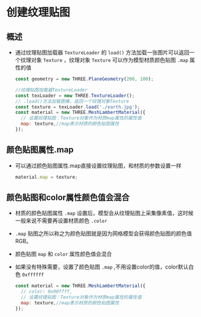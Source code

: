 # 创建纹理贴图

## 概述

+ 通过纹理贴图加载器 `TextureLoader` 的 `load()` 方法加载一张图片可以返回一个纹理对象 `Texture` ，纹理对象 `Texture` 可以作为模型材质颜色贴图 `.map` 属性的值

  ```js
  const geometry = new THREE.PlaneGeometry(200, 100);

  //纹理贴图加载器TextureLoader
  const texLoader = new THREE.TextureLoader();
  // .load()方法加载图像，返回一个纹理对象Texture
  const texture = texLoader.load('./earth.jpg');
  const material = new THREE.MeshLambertMaterial({
    // 设置纹理贴图：Texture对象作为材质map属性的属性值
    map: texture,//map表示材质的颜色贴图属性
  });
  ```

## 颜色贴图属性.map

+ 可以通过颜色贴图属性.map直接设置纹理贴图，和材质的参数设置一样

  ```js
  material.map = texture;
  ```

## 颜色贴图和color属性颜色值会混合

+ 材质的颜色贴图属性 `.map` 设置后，模型会从纹理贴图上采集像素值，这时候一般来说不需要再设置材质颜色 `.color`
+ `.map` 贴图之所以称之为颜色贴图就是因为网格模型会获得颜色贴图的颜色值RGB。

+ 颜色贴图 `map` 和 `color` 属性颜色值会混合
+ 如果没有特殊需要，设置了颜色贴图 `.map` ,不用设置color的值，color默认白色 `0xffffff`

  ```js
  const material = new THREE.MeshLambertMaterial({
    // color: 0x00ffff,
    // 设置纹理贴图：Texture对象作为材质map属性的属性值
    map: texture,//map表示材质的颜色贴图属性
  });
  ```
